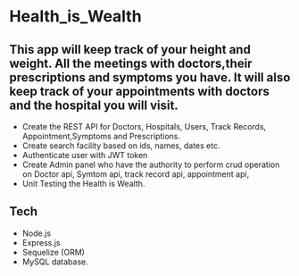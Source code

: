 # Health_is_Wealth
## This app will keep track of your height and weight. All the meetings with doctors,their prescriptions and symptoms you have. It will also keep track of your appointments with doctors and the hospital you will visit.
- Create the REST API for Doctors, Hospitals, Users, Track Records, Appointment,Symptoms and Prescriptions.
- Create search facility based on ids, names, dates etc.
- Authenticate user with JWT token
- Create Admin panel who have the authority to perform crud operation on Doctor api, Symtom api, track record api, appointment api,
- Unit Testing the Health is Wealth.
## Tech
- Node.js 
- Express.js 
- Sequelize (ORM)
- MySQL database.
